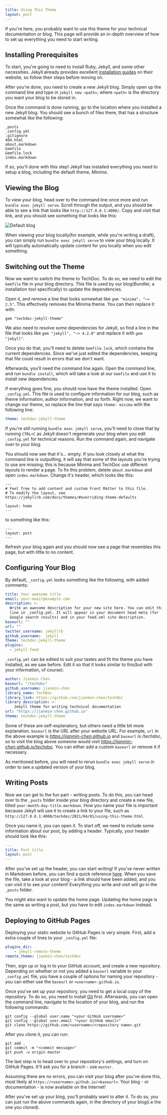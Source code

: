 ```yaml
---
title: Using This Theme
layout: post
---
```


If you're here, you probably want to use this theme for your technical documentation or blog. This page will provide an in-depth overview of how to set up everything you need to start writing.

## Installing Prerequisites
To start, you're going to need to install Ruby, Jekyll, and some other necessities. Jekyll already provides excellent [installation guides](https://jekyllrb.com/docs/installation/) on their website, so follow their steps before moving on.

After you're done, you need to create a new Jekyll blog. Simply open up the command line and type in `jekyll new <path>`, where `<path>` is the directory you want your blog to be stored in.

Once the command is done running, go to the location where you installed a new Jekyll blog. You should see a bunch of files there, that has a structure somewhat like the following:
~~~
_posts
_config.yml
.gitignore
404.html
about.markdown
Gemfile
Gemfile.lock
index.markdown
~~~
If so, you'll done with this step! Jekyll has installed everything you need to setup a blog, including the default theme, *Minima*.

## Viewing the Blog
To view your blog, head over to the command line once more and run `bundle exec jekyll serve`. Scroll through the output, and you should be able to see a link that looks like `http://127.0.0.1:4000/`. Copy and visit that link, and you should see something that looks like this:

![Default blog](https://raw.githubusercontent.com/jekyll/minima/master/screenshot.png)

When viewing your blog locally(for example, while you're writing a draft), you can simply run `bundle exec jekyll serve` to view your blog locally. It will typically automatically update content for you locally when you edit something.

## Switching out the Theme
Now we want to switch the theme to TechDoc. To do so, we need to edit the `Gemfile` file in your blog directory. This file is used by our blog(Bundler, a installation tool specifically) to update the dependencies.

Open it, and remove a line that looks somewhat like `gem "minima", "~> 2.5"`. This effectively removes the Minima theme. You can then replace it with:
~~~
gem "techdoc-jekyll-theme"
~~~
We also need to resolve some dependencies for Jekyll, so find a line in the file that looks like `gem "jekyll", "~> 4.2.0"` and replace it with `gem "jekyll"`.

Once you do that, you'll need to delete `Gemfile.lock`, which contains the current dependencies. Since we've just edited the dependencies, keeping that file could result in errors that we don't want.

Afterwards, you'll need the command line again. Open the command line, and run `bundle install`, which will take a look at our `Gemfile` and use it to install new dependencies.

If everything goes fine, you should now have the theme installed. Open `_config.yml`. This file is used to configure information for our blog, such as theme information, author information, and so forth. Right now, we want to change our theme, so replace the line that says `theme: minima` with the following line:
~~~yaml
theme: techdoc-jekyll-theme
~~~
If you're still running `bundle exec jekyll serve`, you'll need to close that by running `CTRL+C` as Jekyll doesn't regenerate your blog when you edit `_config.yml` for technical reasons. Run the command again, and navigate over to your blog.

You should now see that it's... empty. If you look closely at what the command line is outputting, it will say that some of the layouts you're trying to use are missing; this is because Minima and TechDoc use different layouts to render a page. To fix this problem, delete `about.markdown` and open `index.markdown`. Change it's header, which looks like this:
~~~
---
# Feel free to add content and custom Front Matter to this file.
# To modify the layout, see https://jekyllrb.com/docs/themes/#overriding-theme-defaults

layout: home
---
~~~
to something like this:
~~~
---
layout: post
---
~~~
Refresh your blog again and you should now see a page that resembles this page, but with little to no content.

## Configuring Your Blog
By default, `_config.yml` looks something like the following, with added comments:
~~~yaml
title: Your awesome title
email: your-email@example.com
description: >-
  Write an awesome description for your new site here. You can edit this
  line in _config.yml. It will appear in your document head meta (for
  Google search results) and in your feed.xml site description.
baseurl: ""
url: ""
twitter_username: jekyllrb
github_username:  jekyll
theme: techdoc-jekyll-theme
plugins:
  - jekyll-feed
~~~
`_config.yml` can be edited to suit your tastes and fit the theme you have installed, as we saw before. Edit it so that it looks similar to this(but with your information, of course):
~~~yaml
author: Jianmin Chen
baseurl: "/techdoc"
github_username: jianmin-chen
library_name: TechDoc
library_link: https://github.com/jianmin-chen/techdoc
library_description: >-
    Jekyll theme for writing technical documentation
url: "https://jianmin-chen.github.io"
theme: techdoc-jekyll-theme
~~~
Some of these are self-explanatory, but others need a little bit more explanation. `baseurl` is the URL after your website URL. For example, `url` in the above example is *https://jianmin-chen.github.io* and `baseurl` is */techdoc*, so to visit the blog above someone would visit *https://jianmin-chen.github.io/techdoc*. You can either add a custom `baseurl` or remove it if necessary.

As mentioned before, you will need to rerun `bundle exec jekyll serve` in order to see a updated version of your blog.

## Writing Posts
Now we can get to the fun part - writing posts. To do this, you can head over to the `_posts` folder inside your blog directory and create a new file, titled `year-month-day-title.markdown`. How you name your file is important because Jekyll will use it to create a link to your file, such as `http://127.0.0.1:4000/techdoc/2021/04/01/using-this-theme.html`.

Once you name it, you can open it. To start off, we need to include some information about our post, by adding a header. Typically, your header should look like this:
~~~yaml
---
title: Post title
layout: post
---
~~~
After you've set up the header, you can start writing! If you've never written in Markdown before, you can find a quick reference [here](https://kramdown.gettalong.org/quickref.html). When you save the file, take a look at your blog - a link should have been added, and you can visit it to see your content! Everything you write and visit will go in the `_posts` folder.

You might also want to update the home page. Updating the home page is the same as writing a post, but you have to edit `index.markdown` instead.

## Deploying to GitHub Pages
Deploying your static website to GitHub Pages is very simple. First, add a extra couple of lines to your `_config.yml` file:
~~~yaml
plugins_dir:
    - jekyll-remote-theme
remote_theme: jianmin-chen/techdoc
~~~

Then, sign up or log in to your GitHub account, and create a new repository. Depending on whether or not you added a `baseurl` variable to your `_config.yml` file, you have a couple of options for naming your repository - you can either use the `baseurl` or `<username>.github.io`.

Once you've set up your repository, you need to get a local copy of the repository. To do so, you need to install [Git](https://git-scm.com/downloads) first. Afterwards, you can open the command line, navigate to the location of your blog, and run the following commands:
~~~
git config --global user.name "<your GitHub username>"
git config --global user.email "<your GitHub email>"
git clone https://github.com/<username>/<repository name>.git
~~~
After you clone it, you can run:
~~~
git add .
git commit -m "<commit message>"
git push -u origin master
~~~
The last step is to head over to your repository's settings, and turn on GitHub Pages. It'll ask you for a branch - use `master`.

Assuming there are no errors, you can visit your blog after you've done this, most likely at `https://<username>.github.io/<baseurl>`. Your blog - or documentation - is now available on the Internet!

After you've set up your blog, you'll probably want to alter it. To do so, you can just run the above commands again, in the directory of your blog(i.e the one you cloned).
